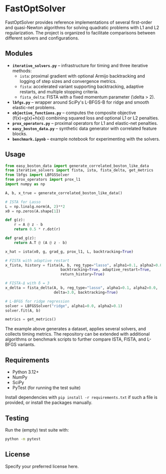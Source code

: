 # FastOptSolver

FastOptSolver provides reference implementations of several first-order and quasi-Newton algorithms for solving quadratic problems with L1 and L2 regularization. The project is organized to facilitate comparisons between different solvers and configurations.

## Modules

- **`iterative_solvers.py`** – infrastructure for timing and three iterative methods:
  - `ista`: proximal gradient with optional Armijo backtracking and logging of step sizes and convergence metrics.
  - `fista`: accelerated variant supporting backtracking, adaptive restarts, and multiple stopping criteria.
  - `fista_delta`: FISTA with a fixed momentum parameter \(\delta > 2\).
- **`lbfgs.py`** – wrapper around SciPy's L-BFGS-B for ridge and smooth elastic-net problems.
- **`objective_functions.py`** – computes the composite objective \(f(x)=g(x)+h(x)\) combining squared loss and optional L1 or L2 penalties.
- **`prox_operators.py`** – proximal operators for L1 and elastic-net penalties.
- **`easy_boston_data.py`** – synthetic data generator with correlated feature blocks.
- **`benchmark.ipynb`** – example notebook for experimenting with the solvers.

## Usage

```python
from easy_boston_data import generate_correlated_boston_like_data
from iterative_solvers import fista, ista, fista_delta, get_metrics
from lbfgs import LBFGSSolver
from prox_operators import prox_l1
import numpy as np

A, b, x_true = generate_correlated_boston_like_data()

# ISTA for Lasso
L = np.linalg.norm(A, 2)**2
x0 = np.zeros(A.shape[1])

def g(z):
    r = A @ z - b
    return 0.5 * r.dot(r)

def grad_g(z):
    return A.T @ (A @ z - b)

x_hat = ista(x0, g, grad_g, prox_l1, L, backtracking=True)

# FISTA with adaptive restart
x_fista, history = fista(A, b, reg_type="lasso", alpha1=0.1, alpha2=0.0,
                         backtracking=True, adaptive_restart=True,
                         return_history=True)

# FISTA-Δ with δ = 3
x_delta = fista_delta(A, b, reg_type="lasso", alpha1=0.1, alpha2=0.0,
                      delta=3.0, backtracking=True)

# L-BFGS for ridge regression
solver = LBFGSSolver("ridge", alpha1=0.0, alpha2=0.1)
solver.fit(A, b)

metrics = get_metrics()
```

The example above generates a dataset, applies several solvers, and collects timing metrics. The repository can be extended with additional algorithms or benchmark scripts to further compare ISTA, FISTA, and L-BFGS variants.

## Requirements

- Python 3.12+
- NumPy
- SciPy
- PyTest (for running the test suite)

Install dependencies with `pip install -r requirements.txt` if such a file is provided, or install the packages manually.

## Testing

Run the (empty) test suite with:

```bash
python -m pytest
```

## License

Specify your preferred license here.

